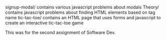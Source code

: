 signup-modal/ contains various javascript problems about modals
Theory/ contains javascript problems about finding HTML elements based on tag name
tic-tac-toe/ contains an HTML page that uses forms and javascript to create an interactive tic-tac-toe game

This was for the second assignment of Software Dev.
